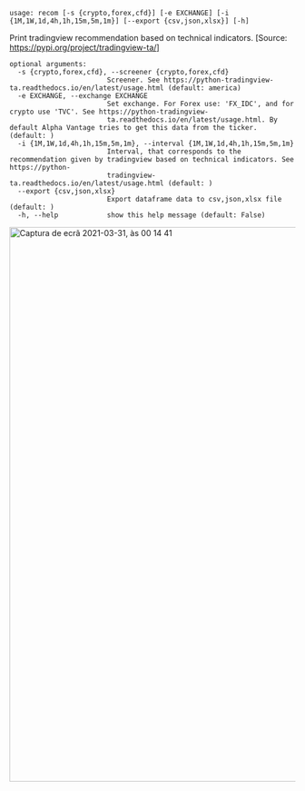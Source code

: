 ```
usage: recom [-s {crypto,forex,cfd}] [-e EXCHANGE] [-i {1M,1W,1d,4h,1h,15m,5m,1m}] [--export {csv,json,xlsx}] [-h]
```

Print tradingview recommendation based on technical indicators. [Source: https://pypi.org/project/tradingview-ta/]

```
optional arguments:
  -s {crypto,forex,cfd}, --screener {crypto,forex,cfd}
                        Screener. See https://python-tradingview-ta.readthedocs.io/en/latest/usage.html (default: america)
  -e EXCHANGE, --exchange EXCHANGE
                        Set exchange. For Forex use: 'FX_IDC', and for crypto use 'TVC'. See https://python-tradingview-
                        ta.readthedocs.io/en/latest/usage.html. By default Alpha Vantage tries to get this data from the ticker. (default: )
  -i {1M,1W,1d,4h,1h,15m,5m,1m}, --interval {1M,1W,1d,4h,1h,15m,5m,1m}
                        Interval, that corresponds to the recommendation given by tradingview based on technical indicators. See https://python-
                        tradingview-ta.readthedocs.io/en/latest/usage.html (default: )
  --export {csv,json,xlsx}
                        Export dataframe data to csv,json,xlsx file (default: )
  -h, --help            show this help message (default: False)
```

<img width="977" alt="Captura de ecrã 2021-03-31, às 00 14 41" src="https://user-images.githubusercontent.com/25267873/113069531-76ea2b00-91b8-11eb-8934-9f693d3b4ffa.png">
